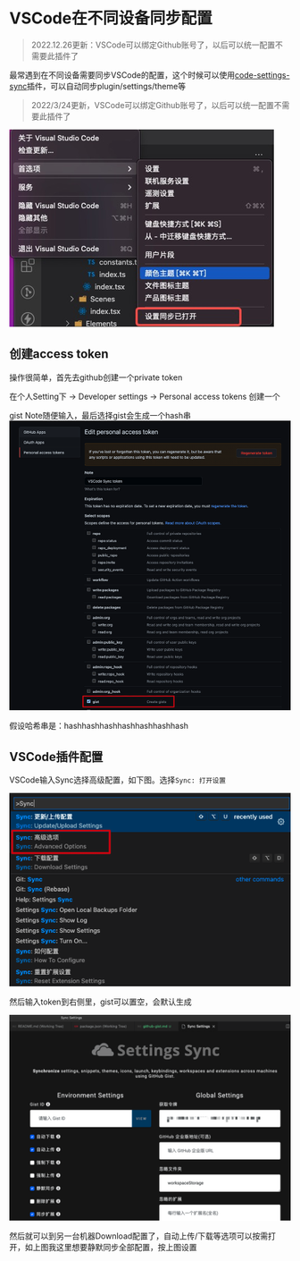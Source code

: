 # VSCode在不同设备同步配置

> 2022.12.26更新：VSCode可以绑定Github账号了，以后可以统一配置不需要此插件了

最常遇到在不同设备需要同步VSCode的配置，这个时候可以使用[code-settings-sync](https://marketplace.visualstudio.com/items?itemName=Shan.code-settings-sync)插件，可以自动同步plugin/settings/theme等

>  2022/3/24更新，VSCode可以绑定Github账号了，以后可以统一配置不需要此插件了

![](../images/ppl/gsz5KU.jpg)

## 创建access token
操作很简单，首先去github创建一个private token

在个人Setting下 -> Developer settings -> Personal access tokens 创建一个

gist Note随便输入，最后选择gist会生成一个hash串
![](../images/ppl/Asd75q.png)

假设哈希串是：hashhashhashhashhashhashhash

## VSCode插件配置

VSCode输入Sync选择高级配置，如下图。选择`Sync: 打开设置`

![](../images/ppl/x0pFCi.png)


然后输入token到右侧里，gist可以置空，会默认生成

![](../images/ppl/jV2MfH.png)

然后就可以到另一台机器Download配置了，自动上传/下载等选项可以按需打开，如上图我这里想要静默同步全部配置，按上图设置